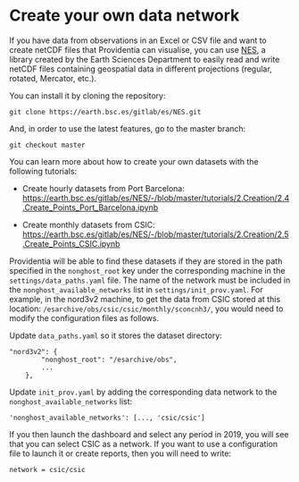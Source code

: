 # Create your own data network

If you have data from observations in an Excel or CSV file and want to create netCDF files that Providentia can visualise, you can use [NES](https://earth.bsc.es/gitlab/es/NES/-/wikis/home), a library created by the Earth Sciences Department to easily read and write netCDF files containing geospatial data in different projections (regular, rotated, Mercator, etc.).

You can install it by cloning the repository:

```
git clone https://earth.bsc.es/gitlab/es/NES.git
```

And, in order to use the latest features, go to the master branch:

```
git checkout master
```

You can learn more about how to create your own datasets with the following tutorials:

- Create hourly datasets from Port Barcelona: https://earth.bsc.es/gitlab/es/NES/-/blob/master/tutorials/2.Creation/2.4.Create_Points_Port_Barcelona.ipynb

- Create monthly datasets from CSIC:
https://earth.bsc.es/gitlab/es/NES/-/blob/master/tutorials/2.Creation/2.5.Create_Points_CSIC.ipynb

Providentia will be able to find these datasets if they are stored in the path specified in the `nonghost_root` key under the corresponding machine in the `settings/data_paths.yaml` file. The name of the network must be included in the `nonghost_available_networks` list in `settings/init_prov.yaml`. For example, in the nord3v2 machine, to get the data from CSIC stored at this location: `/esarchive/obs/csic/csic/monthly/sconcnh3/`, you would need to modify the configuration files as follows.

Update `data_paths.yaml` so it stores the dataset directory:

```
"nord3v2": {
        "nonghost_root": "/esarchive/obs",
        ...
    },

```

Update `init_prov.yaml` by adding the corresponding data network to the `nonghost_available_networks` list:

```
'nonghost_available_networks': [..., 'csic/csic']

```
If you then launch the dashboard and select any period in 2019, you will see that you can select CSIC as a network. If you want to use a configuration file to launch it or create reports, then you will need to write:

```
network = csic/csic

```